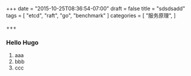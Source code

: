 +++
date = "2015-10-25T08:36:54-07:00"
draft = false
title = "sdsdsadd"
tags = [
  "etcd",
  "raft",
  "go",
  "benchmark"
]
categories = [
  "服务原理",
]

+++

### Hello Hugo

 1. aaa
 1. bbb
 1. ccc
